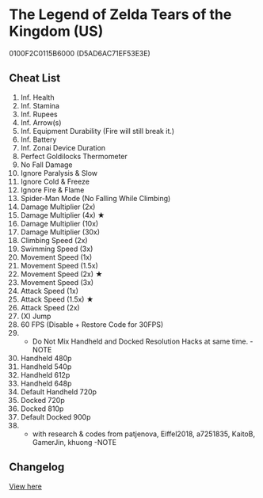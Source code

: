 # The Legend of Zelda Tears of the Kingdom (US)
0100F2C0115B6000 (D5AD6AC71EF53E3E)

## Cheat List
1. Inf. Health
1. Inf. Stamina
1. Inf. Rupees
1. Inf. Arrow(s)
1. Inf. Equipment Durability (Fire will still break it.)
1. Inf. Battery
1. Inf. Zonai Device Duration
1. Perfect Goldilocks Thermometer
1. No Fall Damage
1. Ignore Paralysis & Slow
1. Ignore Cold & Freeze
1. Ignore Fire & Flame
1. Spider-Man Mode (No Falling While Climbing)
1. Damage Multiplier (2x)
1. Damage Multiplier (4x) ★
1. Damage Multiplier (10x)
1. Damage Multiplier (30x)
1. Climbing Speed (2x)
1. Swimming Speed (3x)
1. Movement Speed (1x)
1. Movement Speed (1.5x)
1. Movement Speed (2x) ★
1. Movement Speed (3x)
1. Attack Speed (1x)
1. Attack Speed (1.5x) ★
1. Attack Speed (2x)
1. (X) Jump
1. 60 FPS (Disable + Restore Code for 30FPS)
1. - Do Not Mix Handheld and Docked Resolution Hacks at same time. -NOTE
1. Handheld 480p
1. Handheld 540p
1. Handheld 612p
1. Handheld 648p
1. Default Handheld 720p
1. Docked 720p
1. Docked 810p
1. Default Docked 900p
1. - with research & codes from patjenova, Eiffel2018, a7251835, KaitoB, GamerJin, khuong -NOTE

## Changelog
[View here](./CHANGELOG.md)